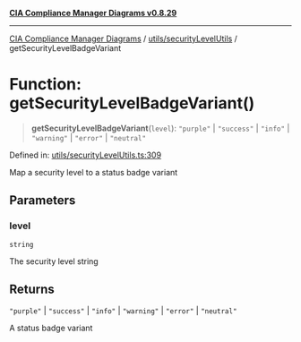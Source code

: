 [**CIA Compliance Manager Diagrams v0.8.29**](../../../README.md)

***

[CIA Compliance Manager Diagrams](../../../modules.md) / [utils/securityLevelUtils](../README.md) / getSecurityLevelBadgeVariant

# Function: getSecurityLevelBadgeVariant()

> **getSecurityLevelBadgeVariant**(`level`): `"purple"` \| `"success"` \| `"info"` \| `"warning"` \| `"error"` \| `"neutral"`

Defined in: [utils/securityLevelUtils.ts:309](https://github.com/Hack23/cia-compliance-manager/blob/5836b4c74e2010cd05eca63c0016fd711c628ec9/src/utils/securityLevelUtils.ts#L309)

Map a security level to a status badge variant

## Parameters

### level

`string`

The security level string

## Returns

`"purple"` \| `"success"` \| `"info"` \| `"warning"` \| `"error"` \| `"neutral"`

A status badge variant
